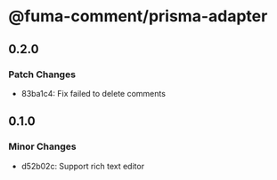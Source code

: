 # @fuma-comment/prisma-adapter

## 0.2.0

### Patch Changes

- 83ba1c4: Fix failed to delete comments

## 0.1.0

### Minor Changes

- d52b02c: Support rich text editor
